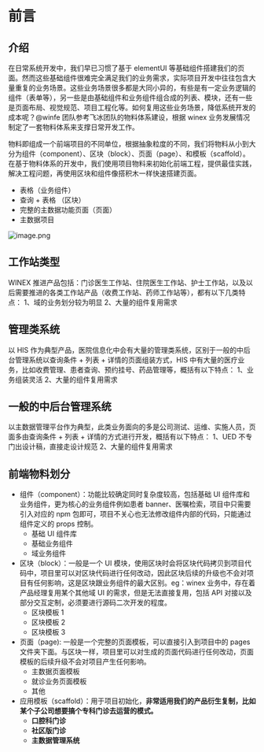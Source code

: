 # 前言

## 介绍

在日常系统开发中，我们早已习惯了基于 elementUI 等基础组件搭建我们的页面。然而这些基础组件很难完全满足我们的业务需求，实际项目开发中往往包含大量重复的业务场景。这些业务场景很多都是大同小异的，有些是有一定业务逻辑的组件（表单等），另一些是由基础组件和业务组件组合成的列表、模块，还有一些是页面布局、视觉规范、项目工程化等。如何复用这些业务场景，降低系统开发的成本呢？@winfe 团队参考飞冰团队的物料体系建设，根据 winex 业务发展情况制定了一套物料体系来支撑日常开发工作。
​

物料即组成一个前端项目的不同单位，根据抽象粒度的不同，我们将物料从小到大分为组件（component）、区块（block）、页面（page）、和模板（scaffold）。在基于物料体系的开发中，我们使用项目物料来初始化前端工程，提供最佳实践，解决工程问题，再使用区块和组件像搭积木一样快速搭建页面。

- 表格（业务组件）
- 查询 + 表格 （区块）
- 完整的主数据功能页面（页面）
- 主数据项目

![image.png](https://cdn.nlark.com/yuque/0/2021/png/85188/1622089414221-2ece0604-24cf-4628-966f-1a21410799b8.png#clientId=u7fdb67dc-93b6-4&from=paste&height=921&id=u2e059900&margin=%5Bobject%20Object%5D&name=image.png&originHeight=921&originWidth=2557&originalType=binary&size=141536&status=done&style=none&taskId=ud1629278-fb49-463a-9d2c-cc1ef370cbd&width=2557)

## 工作站类型

WINEX 推进产品包括：门诊医生工作站、住院医生工作站、护士工作站，以及以后需要推进的各类工作站产品（收费工作站、药师工作站等），都有以下几类特点：
1、域的业务划分较为明显
2、大量的组件复用需求

## 管理类系统

以 HIS 作为典型产品，医院信息化中会有大量的管理类系统，区别于一般的中后台管理系统以查询条件 + 列表 + 详情的页面组装方式，HIS 中有大量的医疗业务，比如收费管理、患者查询、预约挂号、药品管理等，概括有以下特点：
1、业务组装灵活
2、大量的组件复用需求

## 一般的中后台管理系统

以主数据管理平台作为典型，此类业务面向的多是公司测试、运维、实施人员，页面多由查询条件 + 列表 + 详情的方式进行开发，概括有以下特点：
1、UED 不专门出设计稿，直接走设计规范
2、大量的组件复用需求

## 前端物料划分

- 组件（component）：功能比较确定同时复杂度较高，包括基础 UI 组件库和业务组件，更为核心的业务组件例如患者 banner、医嘱检索，项目中只需要引入对应的 npm 包即可，项目不关心也无法修改组件内部的代码，只能通过组件定义的 props 控制。
  - 基础 UI 组件库
  - 基础业务组件
  - 域业务组件
- 区块（block）：一般是一个 UI 模块，使用区块时会将区块代码拷贝到项目代码中，项目里可以对区块代码进行任何改动，因此区块后续的升级也不会对项目有任何影响，这是区块跟业务组件的最大区别。eg：winex 业务中，存在着产品经理复用某个其他域 UI 的需求，但是无法直接复用，包括 API 对接以及部分交互定制，必须要进行源码二次开发的程度。
  - 区块模板 1
  - 区块模板 2
  - 区块模板 3
- 页面（page): 一般是一个完整的页面模板，可以直接引入到项目中的 pages 文件夹下面。与区块一样，项目里可以对生成的页面代码进行任何改动，页面模板的后续升级不会对项目产生任何影响。
  - 主数据页面模板
  - 就诊业务页面模板
  - 其他
- 应用模板（scaffold）：用于项目初始化，**非常适用我们的产品衍生复制，比如某个子公司想要搞个专科门诊去运营的模式。**
  - **口腔科门诊**
  - **社区版门诊**
  - **主数据管理系统**

###
